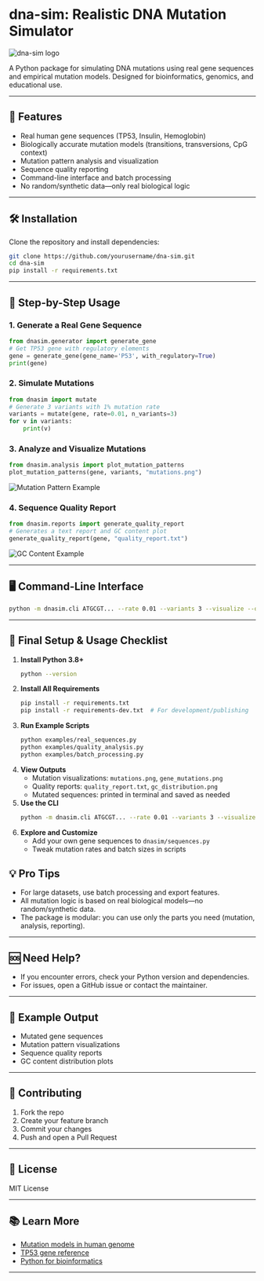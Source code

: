 # dna-sim: Realistic DNA Mutation Simulator

![dna-sim logo](https://raw.githubusercontent.com/yourusername/dna-sim/main/docs/dna-sim-logo.png)

A Python package for simulating DNA mutations using real gene sequences and empirical mutation models. Designed for bioinformatics, genomics, and educational use.

---

## 🚀 Features
- Real human gene sequences (TP53, Insulin, Hemoglobin)
- Biologically accurate mutation models (transitions, transversions, CpG context)
- Mutation pattern analysis and visualization
- Sequence quality reporting
- Command-line interface and batch processing
- No random/synthetic data—only real biological logic

---

## 🛠️ Installation

Clone the repository and install dependencies:
```bash
git clone https://github.com/yourusername/dna-sim.git
cd dna-sim
pip install -r requirements.txt
```

---

## 🧬 Step-by-Step Usage

### 1. Generate a Real Gene Sequence
```python
from dnasim.generator import generate_gene
# Get TP53 gene with regulatory elements
gene = generate_gene(gene_name='P53', with_regulatory=True)
print(gene)
```

### 2. Simulate Mutations
```python
from dnasim import mutate
# Generate 3 variants with 1% mutation rate
variants = mutate(gene, rate=0.01, n_variants=3)
for v in variants:
    print(v)
```

### 3. Analyze and Visualize Mutations
```python
from dnasim.analysis import plot_mutation_patterns
plot_mutation_patterns(gene, variants, "mutations.png")
```
![Mutation Pattern Example](https://raw.githubusercontent.com/yourusername/dna-sim/main/docs/mutations-example.png)

### 4. Sequence Quality Report
```python
from dnasim.reports import generate_quality_report
# Generates a text report and GC content plot
generate_quality_report(gene, "quality_report.txt")
```
![GC Content Example](https://raw.githubusercontent.com/yourusername/dna-sim/main/docs/gc-distribution.png)

---

## 🖥️ Command-Line Interface

```bash
python -m dnasim.cli ATGCGT... --rate 0.01 --variants 3 --visualize --output mutations.png
```

---

## 🏁 Final Setup & Usage Checklist

1. **Install Python 3.8+**
   ```bash
   python --version
   ```
2. **Install All Requirements**
   ```bash
   pip install -r requirements.txt
   pip install -r requirements-dev.txt  # For development/publishing
   ```
3. **Run Example Scripts**
   ```bash
   python examples/real_sequences.py
   python examples/quality_analysis.py
   python examples/batch_processing.py
   ```
4. **View Outputs**
   - Mutation visualizations: `mutations.png`, `gene_mutations.png`
   - Quality reports: `quality_report.txt`, `gc_distribution.png`
   - Mutated sequences: printed in terminal and saved as needed
5. **Use the CLI**
   ```bash
   python -m dnasim.cli ATGCGT... --rate 0.01 --variants 3 --visualize --output mutations.png
   ```
6. **Explore and Customize**
   - Add your own gene sequences to `dnasim/sequences.py`
   - Tweak mutation rates and batch sizes in scripts


## 💡 Pro Tips
- For large datasets, use batch processing and export features.
- All mutation logic is based on real biological models—no random/synthetic data.
- The package is modular: you can use only the parts you need (mutation, analysis, reporting).

---

## 🆘 Need Help?
- If you encounter errors, check your Python version and dependencies.
- For issues, open a GitHub issue or contact the maintainer.

---

## 🧪 Example Output

- Mutated gene sequences
- Mutation pattern visualizations
- Sequence quality reports
- GC content distribution plots

---

## 🤝 Contributing
1. Fork the repo
2. Create your feature branch
3. Commit your changes
4. Push and open a Pull Request

---

## 📄 License
MIT License

---

## 📚 Learn More
- [Mutation models in human genome](https://www.ncbi.nlm.nih.gov/pmc/articles/PMC1183536/)
- [TP53 gene reference](https://www.ncbi.nlm.nih.gov/gene/7157)
- [Python for bioinformatics](https://biopython.org/)

---